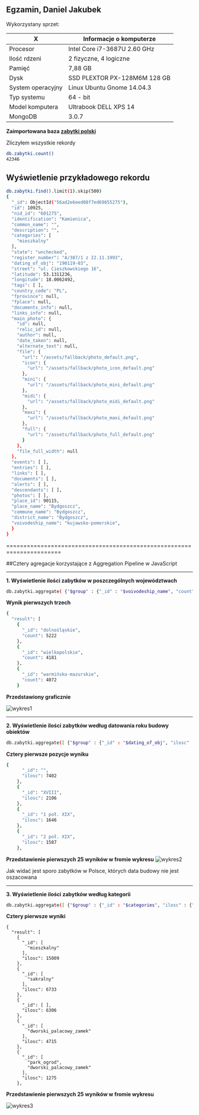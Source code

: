 Egzamin, Daniel Jakubek
---------------------------------------------
Wykorzystany sprzet:

|X|Informacje o komputerze                             |
|-----------------------|------------------------------|
| Procesor              | Intel Core i7-3687U 2.60 GHz |
| Ilość rdzeni          | 2 fizyczne, 4 logiczne       |
| Pamięć                | 7,88 GB                      |
| Dysk                  | SSD PLEXTOR PX-128M6M 128 GB |
| System operacyjny     | Linux Ubuntu Gnome 14.04.3   |
| Typ systemu           | 64 - bit                     |
| Model komputera       | Ultrabook DELL XPS 14        |
| MongoDB               | 3.0.7                        |

**Zaimportowana baza [zabytki polski](http://otwartezabytki.pl/strony/pobierz-dane)**

Zliczyłem wszystkie rekordy
```sh
db.zabytki.count()
42346
```

**Wyświetlenie przykładowego rekordu**
------------------------------------------------------------------------------
```sh
db.zabytki.find().limit(1).skip(500)
{
  "_id": ObjectId("56ad2e6eed08f7ed69655275"),
  "id": 10925,
  "nid_id": "601275",
  "identification": "Kamienica",
  "common_name": "",
  "description": "",
  "categories": [
    "mieszkalny"
  ],
  "state": "unchecked",
  "register_number": "A/387/1 z 22.11.1993",
  "dating_of_obj": "190119-03",
  "street": "ul. Cieszkowskiego 16",
  "latitude": 53.1311236,
  "longitude": 18.0062492,
  "tags": [ ],
  "country_code": "PL",
  "fprovince": null,
  "fplace": null,
  "documents_info": null,
  "links_info": null,
  "main_photo": {
    "id": null,
    "relic_id": null,
    "author": null,
    "date_taken": null,
    "alternate_text": null,
    "file": {
      "url": "/assets/fallback/photo_default.png",
      "icon": {
        "url": "/assets/fallback/photo_icon_default.png"
      },
      "mini": {
        "url": "/assets/fallback/photo_mini_default.png"
      },
      "midi": {
        "url": "/assets/fallback/photo_midi_default.png"
      },
      "maxi": {
        "url": "/assets/fallback/photo_maxi_default.png"
      },
      "full": {
        "url": "/assets/fallback/photo_full_default.png"
      }
    },
    "file_full_width": null
  },
  "events": [ ],
  "entries": [ ],
  "links": [ ],
  "documents": [ ],
  "alerts": [ ],
  "descendants": [ ],
  "photos": [ ],
  "place_id": 90115,
  "place_name": "Bydgoszcz",
  "commune_name": "Bydgoszcz",
  "district_name": "Bydgoszcz",
  "voivodeship_name": "kujawsko-pomorskie",
  }
}
```

======================================================================

##Cztery agregacje korzystające z Aggregation Pipeline w JavaScript

-------------------------------------------------------------------------

**1. Wyświetlenie ilości zabytków w poszczególnych województwach**

```sh
db.zabytki.aggregate( {"$group" : {"_id" : "$voivodeship_name", "count" : {"$sum" : 1}}}, {"$sort":{"count":-1}})
```

**Wynik pierwszych trzech**

```sh
{
  "result": [
    {
      "_id": "dolnośląskie",
      "count": 5222
    },
    {
      "_id": "wielkopolskie",
      "count": 4181
    },
    {
      "_id": "warmińsko-mazurskie",
      "count": 4072
    }
  ```
  **Przedstawiony graficznie**
  
  ![wykres1](wykres1.png)

------------------------------------------------------------------------------------------------------------


**2. Wyświetlenie ilości zabytków według datowania roku budowy obiektów**

```sh
db.zabytki.aggregate([ {"$group" : {"_id" : "$dating_of_obj", "ilosc" : {"$sum" : 1}}}, {"$sort":{"ilosc":-1}}, {"$limit" :100}])
```

**Cztery pierwsze pozycje wyniku**

```sh
{
      "_id": "",
      "ilosc": 7402
    },
    {
      "_id": "XVIII",
      "ilosc": 2106
    },
    {
      "_id": "1 poł. XIX",
      "ilosc": 1646
    },
    {
      "_id": "2 poł. XIX",
      "ilosc": 1587
    },
```

**Przedstawienie pierwszych 25 wyników w fromie wykresu**
![wykres2](wykres2.png)

Jak widać jest sporo zabytków w Polsce, których data budowy nie jest oszacowana

---------------------------------------------------------------------------------------

**3. Wyświetlenie ilości zabytków według kategorii**

```sh
db.zabytki.aggregate([ {"$group" : {"_id" : "$categories", "ilosc" : {"$sum" : 1}}}, {"$sort":{"ilosc":-1}}, {"$limit" :30}])
```

**Cztery pierwsze wyniki**
```
{
  "result": [
    {
      "_id": [
        "mieszkalny"
      ],
      "ilosc": 15009
    },
    {
      "_id": [
        "sakralny"
      ],
      "ilosc": 6733
    },
    {
      "_id": [ ],
      "ilosc": 6306
    },
    {
      "_id": [
        "dworski_palacowy_zamek"
      ],
      "ilosc": 4715
    },
    {
      "_id": [
        "park_ogrod",
        "dworski_palacowy_zamek"
      ],
      "ilosc": 1275
    },
```
**Przedstawienie pierwszych 25 wyników w fromie wykresu**


![wykres3](wykres3.png)



